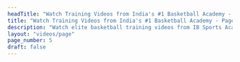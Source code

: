 ```yaml
---
headTitle: "Watch Training Videos from India's #1 Basketball Academy - Page 5 | IB Sports Academy"
title: "Watch Training Videos from India's #1 Basketball Academy - Page 5 | IB Sports Academy"
description: "Watch elite basketball training videos from IB Sports Academy. Learn NBA-level drills, youth coaching tips, and real game action from India's top basketball academy | Delhi's top basketball academy."
layout: "videos/page"
page_number: 5
draft: false
---
```

